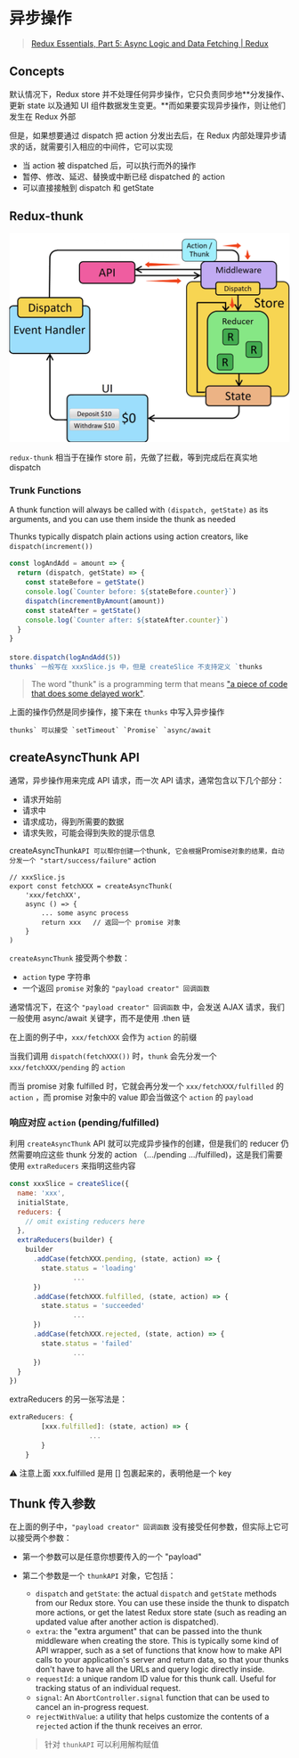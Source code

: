 # 异步操作

> [Redux Essentials, Part 5: Async Logic and Data Fetching | Redux](https://redux.js.org/tutorials/essentials/part-5-async-logic)

## Concepts

默认情况下，Redux store 并不处理任何异步操作，它只负责同步地\*\*分发操作、更新 state 以及通知 UI 组件数据发生变更。\*\*而如果要实现异步操作，则让他们发生在 Redux 外部

但是，如果想要通过 dispatch 把 action 分发出去后，在 Redux 内部处理异步请求的话，就需要引入相应的中间件，它可以实现

* 当 action 被 dispatched 后，可以执行而外的操作
* 暂停、修改、延迟、替换或中断已经 dispatched 的 action
* 可以直接接触到 dispatch 和 getState

## Redux-thunk

![](https://raw.githubusercontent.com/HongDing97/imgs/main/20211202142702.png)

`redux-thunk` 相当于在操作 store 前，先做了拦截，等到完成后在真实地 dispatch

### Trunk Functions

A thunk function will always be called with `(dispatch, getState)` as its arguments, and you can use them inside the thunk as needed

Thunks typically dispatch plain actions using action creators, like `dispatch(increment())`

```jsx
const logAndAdd = amount => {
  return (dispatch, getState) => {
    const stateBefore = getState()
    console.log(`Counter before: ${stateBefore.counter}`)
    dispatch(incrementByAmount(amount))
    const stateAfter = getState()
    console.log(`Counter after: ${stateAfter.counter}`)
  }
}

store.dispatch(logAndAdd(5))
thunks` 一般写在 xxxSlice.js 中，但是 createSlice 不支持定义 `thunks
```

> The word "thunk" is a programming term that means ["a piece of code that does some delayed work"](https://en.wikipedia.org/wiki/Thunk).

上面的操作仍然是同步操作，接下来在 `thunks` 中写入异步操作

```
thunks` 可以接受 `setTimeout` `Promise` `async/await
```

## createAsyncThunk API

通常，异步操作用来完成 API 请求，而一次 API 请求，通常包含以下几个部分：

* 请求开始前
* 请求中
* 请求成功，得到所需要的数据
* 请求失败，可能会得到失败的提示信息

createAsyncThunk`API 可以帮你创建一个`thunk`, 它会根据`Promise`对象的结果，自动分发一个 "start/success/failure"` action

```
// xxxSlice.js
export const fetchXXX = createAsyncThunk(
	'xxx/fetchXX',
	async () => {
		... some async process
		return xxx   // 返回一个 promise 对象
	}
)
```

`createAsyncThunk` 接受两个参数：

* `action` type 字符串
* 一个返回 `promise` 对象的 `"payload creator" 回调函数`

通常情况下，在这个 `"payload creator" 回调函数` 中，会发送 AJAX 请求，我们一般使用 async/await 关键字，而不是使用 .then 链

在上面的例子中，`xxx/fetchXXX` 会作为 `action` 的前缀

当我们调用 `dispatch(fetchXXX())` 时，`thunk` 会先分发一个 `xxx/fetchXXX/pending` 的 `action`

而当 promise 对象 fulfilled 时，它就会再分发一个 `xxx/fetchXXX/fulfilled` 的 `action` ，而 promise 对象中的 value 即会当做这个 `action` 的 `payload`

### 响应对应 `action` (pending/fulfilled)

利用 `createAsyncThunk` API 就可以完成异步操作的创建，但是我们的 reducer 仍然需要响应这些 thunk 分发的 action （.../pending .../fulfilled)，这是我们需要使用 `extraReducers` 来指明这些内容

```jsx
const xxxSlice = createSlice({
  name: 'xxx',
  initialState,
  reducers: {
    // omit existing reducers here
  },
  extraReducers(builder) {
    builder
      .addCase(fetchXXX.pending, (state, action) => {
        state.status = 'loading'
				...
      })
      .addCase(fetchXXX.fulfilled, (state, action) => {
        state.status = 'succeeded'
				...
      })
      .addCase(fetchXXX.rejected, (state, action) => {
        state.status = 'failed'
				...
      })
  }
})
```

extraReducers 的另一张写法是：

```jsx
extraReducers: {
        [xxx.fulfilled]: (state, action) => {
					...
        }
    }
```

⚠️ 注意上面 xxx.fulfilled 是用 \[] 包裹起来的，表明他是一个 key

## Thunk 传入参数

在上面的例子中，`"payload creator" 回调函数` 没有接受任何参数，但实际上它可以接受两个参数：

* 第一个参数可以是任意你想要传入的一个 "payload"
*   第二个参数是一个 `thunkAPI` 对象，它包括：

    * `dispatch` and `getState`: the actual `dispatch` and `getState` methods from our Redux store. You can use these inside the thunk to dispatch more actions, or get the latest Redux store state (such as reading an updated value after another action is dispatched).
    * `extra`: the "extra argument" that can be passed into the thunk middleware when creating the store. This is typically some kind of API wrapper, such as a set of functions that know how to make API calls to your application's server and return data, so that your thunks don't have to have all the URLs and query logic directly inside.
    * `requestId`: a unique random ID value for this thunk call. Useful for tracking status of an individual request.
    * `signal`: An `AbortController.signal` function that can be used to cancel an in-progress request.
    * `rejectWithValue`: a utility that helps customize the contents of a `rejected` action if the thunk receives an error.

    > 针对 `thunkAPI` 可以利用解构赋值
